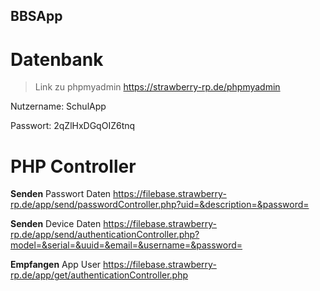 ## BBSApp

# Datenbank

> Link zu phpmyadmin https://strawberry-rp.de/phpmyadmin

Nutzername: SchulApp

Passwort: 2qZlHxDGqOIZ6tnq


# PHP Controller

**Senden** Passwort Daten https://filebase.strawberry-rp.de/app/send/passwordController.php?uid=&description=&password=

**Senden** Device Daten https://filebase.strawberry-rp.de/app/send/authenticationController.php?model=&serial=&uuid=&email=&username=&password=

**Empfangen** App User https://filebase.strawberry-rp.de/app/get/authenticationController.php
